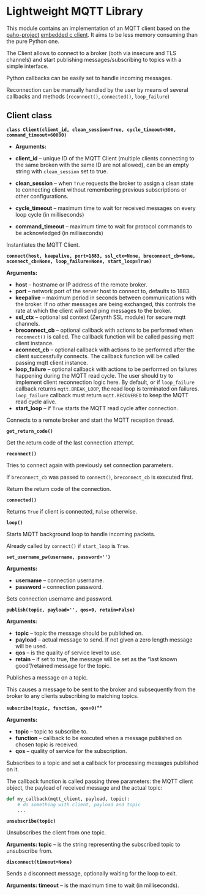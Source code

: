 # Lightweight MQTT Library

This module contains an implementation of an MQTT client based on the [paho-project](https://eclipse.org/paho/) [embedded c client](https://github.com/eclipse/paho.mqtt.embedded-c).
It aims to be less memory consuming than the pure Python one.

The Client allows to connect to a broker (both via insecure and TLS channels) and start publishing messages/subscribing to topics with a simple interface.

Python callbacks can be easily set to handle incoming messages.

Reconnection can be manually handled by the user by means of several callbacks and methods (`reconnect()`, `connected()`, `loop_failure`)

## Client class


**`class Client(client_id, clean_session=True, cycle_timeout=500, command_timeout=60000)`**


* **Arguments:**

    
* **client_id** – unique ID of the MQTT Client (multiple clients connecting to the same broken with the same ID are not allowed), can be an empty string with `clean_session` set to true.
* **clean_session** – when `True` requests the broker to assign a clean state to connecting client without remembering previous subscriptions or other configurations.
* **cycle_timeout** – maximum time to wait for received messages on every loop cycle (in milliseconds)
* **command_timeout** – maximum time to wait for protocol commands to be acknowledged (in milliseconds)


Instantiates the MQTT Client.


**`connect(host, keepalive, port=1883, ssl_ctx=None, breconnect_cb=None, aconnect_cb=None, loop_failure=None, start_loop=True)`**


**Arguments:**

    
* **host** – hostname or IP address of the remote broker.
* **port** – network port of the server host to connect to, defaults to 1883.
* **keepalive** – maximum period in seconds between communications with the broker. If no other messages are being exchanged, this controls the rate at which the client will send ping messages to the broker.
* **ssl_ctx** – optional ssl context (Zerynth SSL module) for secure mqtt channels.
* **breconnect_cb** – optional callback with actions to be performed when `reconnect()` is called. The callback function will be called passing mqtt client instance.
* **aconnect_cb** – optional callback with actions to be performed after the client successfully connects. The callback function will be called passing mqtt client instance.
* **loop_failure** – optional callback with actions to be performed on failures happening during the MQTT read cycle. The user should try to implement client reconnection logic here. By default, or if `loop_failure` callback returns `mqtt.BREAK_LOOP`, the read loop is terminated on failures. `loop_failure` callback must return `mqtt.RECOVERED` to keep the MQTT read cycle alive.
* **start_loop** – if `True` starts the MQTT read cycle after connection.

Connects to a remote broker and start the MQTT reception thread.




**`get_return_code()`**

Get the return code of the last connection attempt.


**`reconnect()`**

Tries to connect again with previously set connection parameters.

If `breconnect_cb` was passed to `connect()`, `breconnect_cb` is executed first.

Return the return code of the connection.


**`connected()`**

Returns `True` if client is connected, `False` otherwise.


**`loop()`**

Starts MQTT background loop to handle incoming packets.

Already called by `connect()` if `start_loop` is `True`.


**`set_username_pw(username, password='')`**

**Arguments:**

    
* **username** – connection username.
* **password** – connection password.


Sets connection username and password.


**`publish(topic, payload='', qos=0, retain=False)`**


**Arguments:**

    
* **topic** – topic the message should be published on.
* **payload** – actual message to send. If not given a zero length message will be used.
* **qos** – is the quality of service level to use.
* **retain** – if set to true, the message will be set as the “last known good”/retained message for the topic.


Publishes a message on a topic.

This causes a message to be sent to the broker and subsequently from the broker to any clients subscribing to matching topics.


**`subscribe(topic, function, qos=0)`****


**Arguments:**

    
* **topic** – topic to subscribe to.
* **function** – callback to be executed when a message published on chosen topic is received.
* **qos** – quality of service for the subscription.


Subscribes to a topic and set a callback for processing messages published on it.

The callback function is called passing three parameters: the MQTT client object, the payload of received message and the actual topic:

```py
def my_callback(mqtt_client, payload, topic):
    # do something with client, payload and topic
    ...
```


**`unsubscribe(topic)`**

Unsubscribes the client from one topic.


**Arguments: topic** – is the string representing the subscribed topic to unsubscribe from.



**`disconnect(timeout=None)`**

Sends a disconnect message, optionally waiting for the loop to exit.


**Arguments: timeout** – is the maximum time to wait (in milliseconds).

